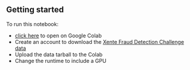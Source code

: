 ## Getting started
To run this notebook: 
- [click here](https://colab.research.google.com/github/zjost/blog_code/blob/master/tab2graph_fraud/xente_tabular_to_graph.ipynb) to open on Google Colab
- Create an account to download the [Xente Fraud Detection Challenge data](https://zindi.africa/competitions/xente-fraud-detection-challenge/data)
- Upload the data tarball to the Colab
- Change the runtime to include a GPU

